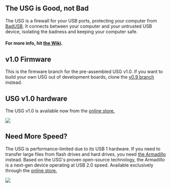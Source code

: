 ## The USG is Good, not Bad
The USG is a firewall for your USB ports, protecting your computer from [BadUSB](https://srlabs.de/badusb/). It connects between your computer and your untrusted USB device, isolating the badness and keeping your computer safe.

#### For more info, hit [the Wiki](https://github.com/robertfisk/USG/wiki).

## v1.0 Firmware
This is the firmware branch for the pre-assembled USG v1.0. If you want to build your own USG out of development boards, clone the [v0.9 branch](https://github.com/robertfisk/USG/tree/USG_0.9) instead.

## USG v1.0 hardware
The USG v1.0 is available now from the [online store.](https://globotron.nz/)

![](https://github.com/robertfisk/USG/raw/USG_0.9/Doc_images/USG.jpg)

## Need More Speed?
The USG is performance-limited due to its USB 1 hardware. If you need to transfer large files from flash drives and hard drives, you need [the Armadillo](https://globotron.nz/products/armadillo-hardware-usb-firewall) instead. Based on the USG's proven open-source technology, the Armadillo is a next-gen device operating at USB 2.0 speed. Available exclusively through the [online store.](https://globotron.nz/products/armadillo-hardware-usb-firewall)

![](https://github.com/robertfisk/USG/blob/USG_0.9/Doc_images/Armadillo_image_1.jpg)

